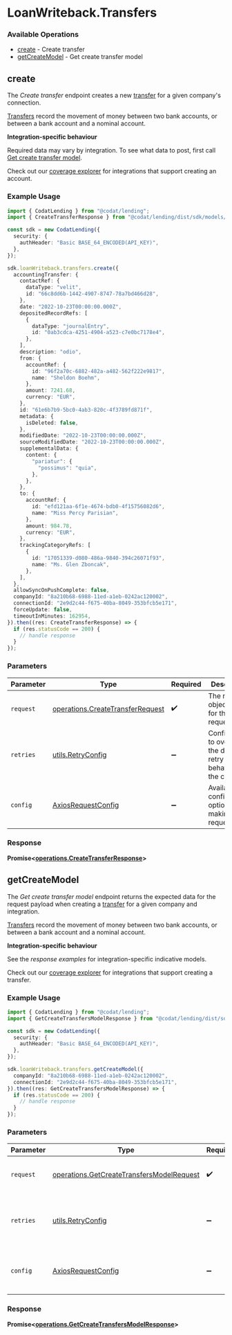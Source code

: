 # LoanWriteback.Transfers

### Available Operations

* [create](#create) - Create transfer
* [getCreateModel](#getcreatemodel) - Get create transfer model

## create

The *Create transfer* endpoint creates a new [transfer](https://docs.codat.io/accounting-api#/schemas/Transfer) for a given company's connection.

[Transfers](https://docs.codat.io/accounting-api#/schemas/Transfer) record the movement of money between two bank accounts, or between a bank account and a nominal account.

**Integration-specific behaviour**

Required data may vary by integration. To see what data to post, first call [Get create transfer model](https://docs.codat.io/accounting-api#/operations/get-create-transfers-model).

Check out our [coverage explorer](https://knowledge.codat.io/supported-features/accounting?view=tab-by-data-type&dataType=transfers) for integrations that support creating an account.


### Example Usage

```typescript
import { CodatLending } from "@codat/lending";
import { CreateTransferResponse } from "@codat/lending/dist/sdk/models/operations";

const sdk = new CodatLending({
  security: {
    authHeader: "Basic BASE_64_ENCODED(API_KEY)",
  },
});

sdk.loanWriteback.transfers.create({
  accountingTransfer: {
    contactRef: {
      dataType: "velit",
      id: "66c8dd6b-1442-4907-8747-78a7bd466d28",
    },
    date: "2022-10-23T00:00:00.000Z",
    depositedRecordRefs: [
      {
        dataType: "journalEntry",
        id: "0ab3cdca-4251-4904-a523-c7e0bc7178e4",
      },
    ],
    description: "odio",
    from: {
      accountRef: {
        id: "96f2a70c-6882-482a-a482-562f222e9817",
        name: "Sheldon Boehm",
      },
      amount: 7241.68,
      currency: "EUR",
    },
    id: "61e6b7b9-5bc0-4ab3-820c-4f3789fd871f",
    metadata: {
      isDeleted: false,
    },
    modifiedDate: "2022-10-23T00:00:00.000Z",
    sourceModifiedDate: "2022-10-23T00:00:00.000Z",
    supplementalData: {
      content: {
        "pariatur": {
          "possimus": "quia",
        },
      },
    },
    to: {
      accountRef: {
        id: "efd121aa-6f1e-4674-bdb0-4f15756082d6",
        name: "Miss Percy Parisian",
      },
      amount: 984.78,
      currency: "EUR",
    },
    trackingCategoryRefs: [
      {
        id: "17051339-d080-486a-9840-394c26071f93",
        name: "Ms. Glen Zboncak",
      },
    ],
  },
  allowSyncOnPushComplete: false,
  companyId: "8a210b68-6988-11ed-a1eb-0242ac120002",
  connectionId: "2e9d2c44-f675-40ba-8049-353bfcb5e171",
  forceUpdate: false,
  timeoutInMinutes: 162954,
}).then((res: CreateTransferResponse) => {
  if (res.statusCode == 200) {
    // handle response
  }
});
```

### Parameters

| Parameter                                                                            | Type                                                                                 | Required                                                                             | Description                                                                          |
| ------------------------------------------------------------------------------------ | ------------------------------------------------------------------------------------ | ------------------------------------------------------------------------------------ | ------------------------------------------------------------------------------------ |
| `request`                                                                            | [operations.CreateTransferRequest](../../models/operations/createtransferrequest.md) | :heavy_check_mark:                                                                   | The request object to use for the request.                                           |
| `retries`                                                                            | [utils.RetryConfig](../../models/utils/retryconfig.md)                               | :heavy_minus_sign:                                                                   | Configuration to override the default retry behavior of the client.                  |
| `config`                                                                             | [AxiosRequestConfig](https://axios-http.com/docs/req_config)                         | :heavy_minus_sign:                                                                   | Available config options for making requests.                                        |


### Response

**Promise<[operations.CreateTransferResponse](../../models/operations/createtransferresponse.md)>**


## getCreateModel

The *Get create transfer model* endpoint returns the expected data for the request payload when creating a [transfer](https://docs.codat.io/accounting-api#/schemas/Transfer) for a given company and integration.

[Transfers](https://docs.codat.io/accounting-api#/schemas/Transfer) record the movement of money between two bank accounts, or between a bank account and a nominal account.

**Integration-specific behaviour**

See the *response examples* for integration-specific indicative models.

Check out our [coverage explorer](https://knowledge.codat.io/supported-features/accounting?view=tab-by-data-type&dataType=transfers) for integrations that support creating a transfer.


### Example Usage

```typescript
import { CodatLending } from "@codat/lending";
import { GetCreateTransfersModelResponse } from "@codat/lending/dist/sdk/models/operations";

const sdk = new CodatLending({
  security: {
    authHeader: "Basic BASE_64_ENCODED(API_KEY)",
  },
});

sdk.loanWriteback.transfers.getCreateModel({
  companyId: "8a210b68-6988-11ed-a1eb-0242ac120002",
  connectionId: "2e9d2c44-f675-40ba-8049-353bfcb5e171",
}).then((res: GetCreateTransfersModelResponse) => {
  if (res.statusCode == 200) {
    // handle response
  }
});
```

### Parameters

| Parameter                                                                                              | Type                                                                                                   | Required                                                                                               | Description                                                                                            |
| ------------------------------------------------------------------------------------------------------ | ------------------------------------------------------------------------------------------------------ | ------------------------------------------------------------------------------------------------------ | ------------------------------------------------------------------------------------------------------ |
| `request`                                                                                              | [operations.GetCreateTransfersModelRequest](../../models/operations/getcreatetransfersmodelrequest.md) | :heavy_check_mark:                                                                                     | The request object to use for the request.                                                             |
| `retries`                                                                                              | [utils.RetryConfig](../../models/utils/retryconfig.md)                                                 | :heavy_minus_sign:                                                                                     | Configuration to override the default retry behavior of the client.                                    |
| `config`                                                                                               | [AxiosRequestConfig](https://axios-http.com/docs/req_config)                                           | :heavy_minus_sign:                                                                                     | Available config options for making requests.                                                          |


### Response

**Promise<[operations.GetCreateTransfersModelResponse](../../models/operations/getcreatetransfersmodelresponse.md)>**

